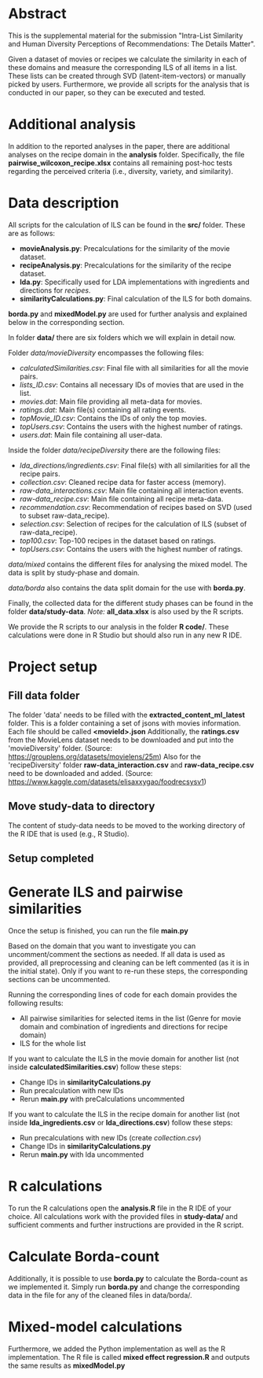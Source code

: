 Abstract
=======
This is the supplemental material for the submission "Intra-List Similarity and Human Diversity Perceptions of Recommendations: The Details Matter". 

Given a dataset of movies or recipes we calculate the similarity in each of these domains and measure the corresponding ILS of all items in a list.
These lists can be created through SVD (latent-item-vectors) or manually picked by users. 
Furthermore, we provide all scripts for the analysis that is conducted in our paper, so they can be executed and tested.

Additional analysis
=======
In addition to the reported analyses in the paper, there are additional analyses on the recipe domain in the **analysis** folder.
Specifically, the file **pairwise_wilcoxon_recipe.xlsx** contains all remaining post-hoc tests regarding the perceived criteria (i.e., diversity, variety, and similarity).

Data description
=======
All scripts for the calculation of ILS can be found in the **src/** folder.
These are as follows:
- **movieAnalysis.py**: Precalculations for the similarity of the movie dataset. 
- **recipeAnalysis.py**: Precalculations for the similarity of the recipe dataset.
- **lda.py**: Specifically used for LDA implementations with ingredients and directions for *recipes*.
- **similarityCalculations.py**: Final calculation of the ILS for both domains.

**borda.py** and **mixedModel.py** are used for further analysis and explained below in the corresponding section.

In folder **data/** there are six folders which we will explain in detail now.

Folder *data/movieDiversity* encompasses the following files:
- *calculatedSimilarities.csv*: Final file with all similarities for all the movie pairs.
- *lists_ID.csv*: Contains all necessary IDs of movies that are used in the list.
- *movies.dat*: Main file providing all meta-data for movies.
- *ratings.dat*: Main file(s) containing all rating events.
- *topMovie_ID.csv*: Contains the IDs of only the top movies.
- *topUsers.csv*: Contains the users with the highest number of ratings.
- *users.dat*: Main file containing all user-data.

Inside the folder *data/recipeDiversity* there are the following files:
- *lda_directions/ingredients.csv*: Final file(s) with all similarities for all the recipe pairs.
- *collection.csv*: Cleaned recipe data for faster access (memory).
- *raw-data_interactions.csv*: Main file containing all interaction events.
- *raw-data_recipe.csv*: Main file containing all recipe meta-data.
- *recommendation.csv*: Recommendation of recipes based on SVD (used to subset raw-data_recipe).
- *selection.csv*: Selection of recipes for the calculation of ILS (subset of raw-data_recipe).
- *top100.csv*: Top-100 recipes in the dataset based on ratings.
- *topUsers.csv*: Contains the users with the highest number of ratings.

*data/mixed* contains the different files for analysing the mixed model. The data is split by study-phase and domain.

*data/borda* also contains the data split domain for the use with **borda.py**.
 
 Finally, the collected data for the different study phases can be found in the folder **data/study-data**.
 *Note:* **all_data.xlsx** is also used by the R scripts. 
 
 We provide the R scripts to our analysis in the folder **R code/**.
 These calculations were done in R Studio but should also run in any new R IDE.

Project setup
=======
Fill data folder
------
The folder 'data' needs to be filled with the **extracted_content_ml_latest** folder. This is a folder containing a set of jsons with movies information. Each file should be called **\<movieId\>.json**
Additionally, the **ratings.csv** from the MovieLens dataset needs to be downloaded and put into the 'movieDiversity' folder. (Source: https://grouplens.org/datasets/movielens/25m)
Also for the 'recipeDiversity' folder **raw-data_interaction.csv** and **raw-data_recipe.csv** need to be downloaded and added. (Source: https://www.kaggle.com/datasets/elisaxxygao/foodrecsysv1)

Move study-data to directory
------
The content of study-data needs to be moved to the working directory of the R IDE that is used (e.g., R Studio).

Setup completed
------

Generate ILS and pairwise similarities
======
Once the setup is finished, you can run the file **__main__.py**

Based on the domain that you want to investigate you can uncomment/comment the sections as needed.
If all data is used as provided, all preprocessing and cleaning can be left commented (as it is in the initial state).
Only if you want to re-run these steps, the corresponding sections can be uncommented.

Running the corresponding lines of code for each domain provides the following results:
- All pairwise similarities for selected items in the list (Genre for movie domain and combination of ingredients and directions for recipe domain)
- ILS for the whole list 

If you want to calculate the ILS in the movie domain for another list (not inside **calculatedSimilarities.csv**) follow these steps:
- Change IDs in **similarityCalculations.py**
- Run precalculation with new IDs
- Rerun **__main__.py** with preCalculations uncommented

If you want to calculate the ILS in the recipe domain for another list (not inside **lda_ingredients.csv** or **lda_directions.csv**) follow these steps:
- Run precalculations with new IDs (create *collection.csv*)
- Change IDs in **similarityCalculations.py**
- Rerun **__main__.py** with lda uncommented

R calculations
=====
To run the R calculations open the **analysis.R** file in the R IDE of your choice.
All calculations work with the provided files in **study-data/** and sufficient comments and further instructions are provided in the R script.

Calculate Borda-count
=====
Additionally, it is possible to use **borda.py** to calculate the Borda-count as we implemented it.
Simply run **borda.py** and change the corresponding data in the file for any of the cleaned files in data/borda/.

Mixed-model calculations
=====
Furthermore, we added the Python implementation as well as the R implementation.
The R file is called **mixed effect regression.R** and outputs the same results as **mixedModel.py**
